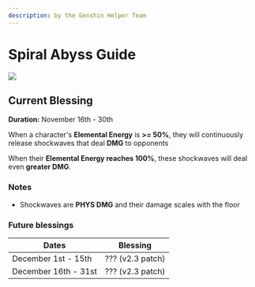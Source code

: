 ```yaml
---
description: by the Genshin Helper Team
---
```


# Spiral Abyss Guide

![](.gitbook/assets/spiral\_abyss\_banner\_no\_text.jpg)

## Current Blessing

**Duration:** November 16th - 30th

When a character's **Elemental Energy** is **>= 50%**, they will continuously release shockwaves that deal **DMG** to opponents

When their **Elemental Energy reaches 100%**, these shockwaves will deal even **greater DMG**.

### Notes

* Shockwaves are **PHYS DMG** and their damage scales with the floor

### Future blessings

| Dates                | Blessing         |
| -------------------- | ---------------- |
| December 1st - 15th  | ??? (v2.3 patch) |
| December 16th - 31st | ??? (v2.3 patch) |
